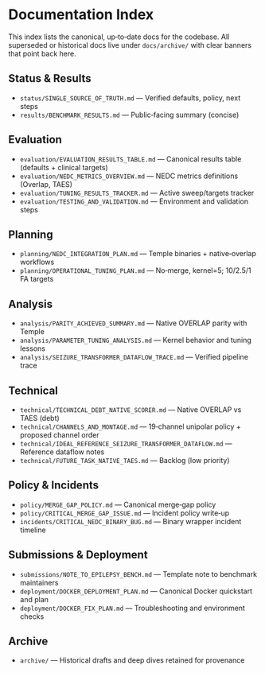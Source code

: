 # Documentation Index

This index lists the canonical, up‑to‑date docs for the codebase. All superseded or historical docs live under `docs/archive/` with clear banners that point back here.

## Status & Results
- `status/SINGLE_SOURCE_OF_TRUTH.md` — Verified defaults, policy, next steps
- `results/BENCHMARK_RESULTS.md` — Public‑facing summary (concise)

## Evaluation
- `evaluation/EVALUATION_RESULTS_TABLE.md` — Canonical results table (defaults + clinical targets)
- `evaluation/NEDC_METRICS_OVERVIEW.md` — NEDC metrics definitions (Overlap, TAES)
- `evaluation/TUNING_RESULTS_TRACKER.md` — Active sweep/targets tracker
- `evaluation/TESTING_AND_VALIDATION.md` — Environment and validation steps

## Planning
- `planning/NEDC_INTEGRATION_PLAN.md` — Temple binaries + native‑overlap workflows
- `planning/OPERATIONAL_TUNING_PLAN.md` — No‑merge, kernel=5; 10/2.5/1 FA targets

## Analysis
- `analysis/PARITY_ACHIEVED_SUMMARY.md` — Native OVERLAP parity with Temple
- `analysis/PARAMETER_TUNING_ANALYSIS.md` — Kernel behavior and tuning lessons
- `analysis/SEIZURE_TRANSFORMER_DATAFLOW_TRACE.md` — Verified pipeline trace

## Technical
- `technical/TECHNICAL_DEBT_NATIVE_SCORER.md` — Native OVERLAP vs TAES (debt)
- `technical/CHANNELS_AND_MONTAGE.md` — 19‑channel unipolar policy + proposed channel order
- `technical/IDEAL_REFERENCE_SEIZURE_TRANSFORMER_DATAFLOW.md` — Reference dataflow notes
- `technical/FUTURE_TASK_NATIVE_TAES.md` — Backlog (low priority)

## Policy & Incidents
- `policy/MERGE_GAP_POLICY.md` — Canonical merge‑gap policy
- `policy/CRITICAL_MERGE_GAP_ISSUE.md` — Incident policy write‑up
- `incidents/CRITICAL_NEDC_BINARY_BUG.md` — Binary wrapper incident timeline

## Submissions & Deployment
- `submissions/NOTE_TO_EPILEPSY_BENCH.md` — Template note to benchmark maintainers
- `deployment/DOCKER_DEPLOYMENT_PLAN.md` — Canonical Docker quickstart and plan
- `deployment/DOCKER_FIX_PLAN.md` — Troubleshooting and environment checks

## Archive
- `archive/` — Historical drafts and deep dives retained for provenance
